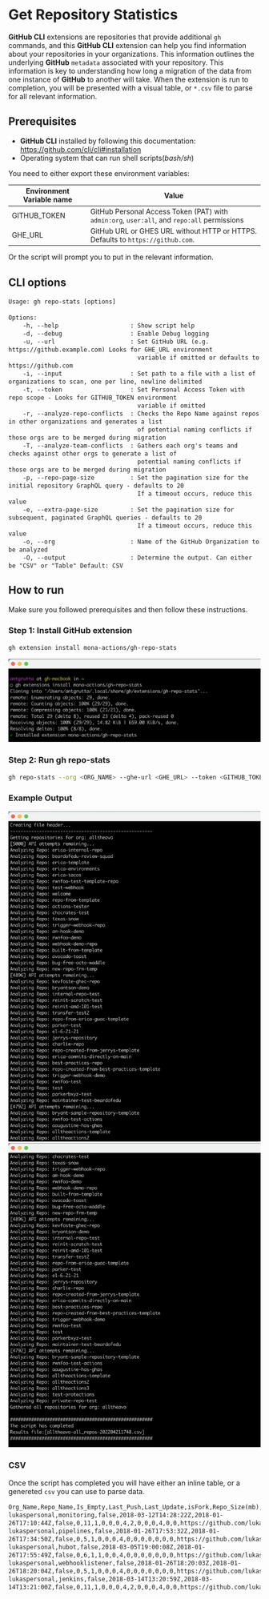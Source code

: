 # Get Repository Statistics

**GitHub CLI** extensions are repositories that provide additional `gh` commands, and this **GitHub CLI** extension can help you find information about your repositories in your organizations.
This information outlines the underlying **GitHub** `metadata` associated with your repository. This information is key to understanding how long a migration of the data from one instance of **GitHub** to another will take.
When the extension is run to completion, you will be presented with a visual table, or `*.csv` file to parse for all relevant information.

## Prerequisites

- **GitHub CLI** installed by following this documentation: <https://github.com/cli/cli#installation>
- Operating system that can run shell scripts(*bash/sh*)

You need to either export these environment variables:

| Environment Variable name | Value                                                                                       |
| ------------------------- | ------------------------------------------------------------------------------------------- |
| GITHUB_TOKEN              | GitHub Personal Access Token (PAT) with `admin:org`, `user:all`, and `repo:all` permissions |
| GHE_URL                   | GitHub URL or GHES URL without HTTP or HTTPS. Defaults to `https://github.com`.             |

Or the script will prompt you to put in the relevant information.

## CLI options

```text
Usage: gh repo-stats [options]

Options:
    -h, --help                    : Show script help
    -d, --debug                   : Enable Debug logging
    -u, --url                     : Set GitHub URL (e.g. https://github.example.com) Looks for GHE_URL environment
                                    variable if omitted or defaults to https://github.com
    -i, --input                   : Set path to a file with a list of organizations to scan, one per line, newline delimited
    -t, --token                   : Set Personal Access Token with repo scope - Looks for GITHUB_TOKEN environment
                                    variable if omitted
    -r, --analyze-repo-conflicts  : Checks the Repo Name against repos in other organizations and generates a list
                                    of potential naming conflicts if those orgs are to be merged during migration
    -T, --analyze-team-conflicts  : Gathers each org's teams and checks against other orgs to generate a list of
                                    potential naming conflicts if those orgs are to be merged during migration
    -p, --repo-page-size          : Set the pagination size for the initial repository GraphQL query - defaults to 20
                                    If a timeout occurs, reduce this value
    -e, --extra-page-size         : Set the pagination size for subsequent, paginated GraphQL queries - defaults to 20
                                    If a timeout occurs, reduce this value
    -o, --org                     : Name of the GitHub Organization to be analyzed           
    -O, --output                  : Determine the output. Can either be "CSV" or "Table" Default: CSV
```
## How to run

Make sure you followed prerequisites and then follow these instructions.

### Step 1: Install GitHub extension

```sh
gh extension install mona-actions/gh-repo-stats
```

![Step 1](./screenshots/step1.png)

### Step 2: Run gh repo-stats

```sh
gh repo-stats --org <ORG_NAME> --ghe-url <GHE_URL> --token <GITHUB_TOKEN>
```

### Example Output

![Output 1](./screenshots/output1.png)
![Output 2](./screenshots/output2.png)

### CSV

Once the script has completed you will have either an inline table, or a genereted `csv` you can use to parse data.

```csv
Org_Name,Repo_Name,Is_Empty,Last_Push,Last_Update,isFork,Repo_Size(mb),Record_Count,Collaborator_Count,Protected_Branch_Count,PR_Review_Count,Milestone_Count,Issue_Count,PR_Count,PR_Review_Comment_Count,Commit_Comment_Count,Issue_Comment_Count,Issue_Event_Count,Release_Count,Project_Count,Full_URL,Migration_Issue
lukaspersonal,monitoring,false,2018-03-12T14:28:22Z,2018-01-26T17:10:44Z,false,0,11,1,0,0,0,4,2,0,0,0,4,0,0,https://github.com/lukaspersonal/monitoring,FALSE
lukaspersonal,pipelines,false,2018-01-26T17:53:32Z,2018-01-26T17:34:50Z,false,0,5,1,0,0,0,4,0,0,0,0,0,0,0,https://github.com/lukaspersonal/pipelines,FALSE
lukaspersonal,hubot,false,2018-03-05T19:00:08Z,2018-01-26T17:55:49Z,false,0,6,1,1,0,0,4,0,0,0,0,0,0,0,https://github.com/lukaspersonal/hubot,FALSE
lukaspersonal,webhooklistener,false,2018-01-26T18:20:03Z,2018-01-26T18:20:04Z,false,0,5,1,0,0,0,4,0,0,0,0,0,0,0,https://github.com/lukaspersonal/webhooklistener,FALSE
lukaspersonal,jenkins,false,2018-03-14T13:20:59Z,2018-03-14T13:21:00Z,false,0,11,1,0,0,0,4,2,0,0,0,4,0,0,https://github.com/lukaspersonal/jenkins,FALSE
```
